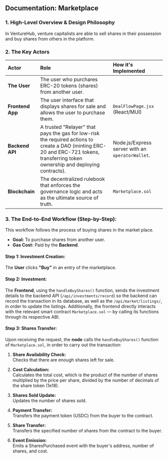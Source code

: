 ## Documentation: Marketplace

### 1. High-Level Overview & Design Philosophy

In VentureHub, venture capitalists are able to sell shares in their possession and buy shares from others in the platform.

### 2. The Key Actors

| Actor | Role | How it's Implemented |
| :--- | :--- | :--- |
| **The User** | The user who purchares ERC-20 tokens (shares) from another user. |
| **Frontend App** | The user interface that displays shares for sale and allows the user to purchase them. | `DealFlowPage.jsx` (React/MUI) |
| **Backend API** | A trusted "Relayer" that pays the gas for low-risk the required actions to create a DAO (minting ERC-20 and ERC-721 tokens, transferring token ownership and deploying contracts). | Node.js/Express server with an `operatorWallet`. |
| **Blockchain** | The decentralized rulebook that enforces the governance logic and acts as the ultimate source of truth. | `Marketplace.sol` |

### 3. The End-to-End Workflow (Step-by-Step):

This workflow follows the process of buying shares in the market place.

*   **Goal:** To purchase shares from another user.
*   **Gas Cost:** Paid by the **Backend**.

#### Step 1: Investment Creation:

The **User** clicks **"Buy"** in an entry of the marketplace.

#### Step 2: Investment:
The **Frontend**, using the `handleBuyShares()` function, sends the investment details to the backend API (`/api/investments/record`) so the backend can record the transaction in its database, as well as the `/api/market/listings/`, in order to update the listings. Additionally, the frontend directly interacts with the relevant smart contract `Marketplace.sol` — by calling its functions through its respective ABI.

#### Step 3: Shares Transfer:

Upon receiving the request, the **node** calls the `handleBuyShares()` function of `Marketplace.sol`, in order to carry out the transaction:

1. **Share Availability Check:**  
   Checks that there are enough shares left for sale.

2. **Cost Calculation:**  
   Calculates the total cost, which is the product of the number of shares multiplied by the price per share, divided by the number of decimals of the share token (1e18).

3. **Shares Sold Update:**  
   Updates the number of shares sold.

4. **Payment Transfer:**  
   Transfers the payment token (USDC) from the buyer to the contract.

5. **Share Transfer:**  
   Transfers the specified number of shares from the contract to the buyer.

6. **Event Emission:**  
   Emits a SharesPurchased event with the buyer's address, number of shares, and cost.
